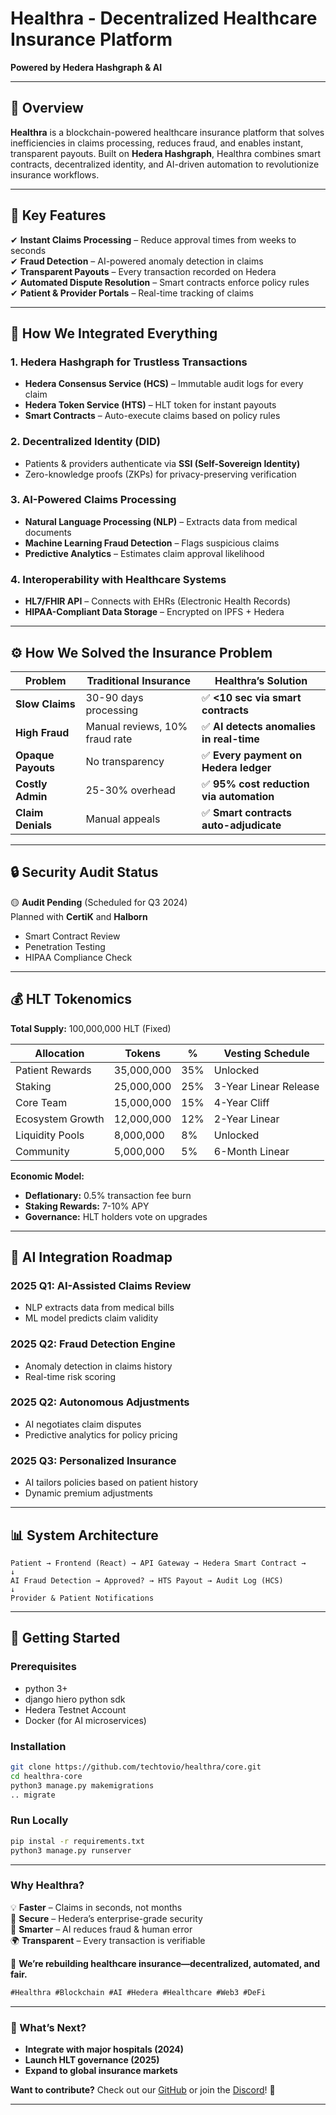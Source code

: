 # **Healthra - Decentralized Healthcare Insurance Platform**  
**Powered by Hedera Hashgraph & AI**  

---

## **📌 Overview**  
**Healthra** is a blockchain-powered healthcare insurance platform that solves inefficiencies in claims processing, reduces fraud, and enables instant, transparent payouts. Built on **Hedera Hashgraph**, Healthra combines smart contracts, decentralized identity, and AI-driven automation to revolutionize insurance workflows.

---

## **🚀 Key Features**  
✔ **Instant Claims Processing** – Reduce approval times from weeks to seconds  
✔ **Fraud Detection** – AI-powered anomaly detection in claims  
✔ **Transparent Payouts** – Every transaction recorded on Hedera  
✔ **Automated Dispute Resolution** – Smart contracts enforce policy rules  
✔ **Patient & Provider Portals** – Real-time tracking of claims  

---

## **🔧 How We Integrated Everything**  

### **1. Hedera Hashgraph for Trustless Transactions**  
- **Hedera Consensus Service (HCS)** – Immutable audit logs for every claim  
- **Hedera Token Service (HTS)** – HLT token for instant payouts  
- **Smart Contracts** – Auto-execute claims based on policy rules  

### **2. Decentralized Identity (DID)**  
- Patients & providers authenticate via **SSI (Self-Sovereign Identity)**  
- Zero-knowledge proofs (ZKPs) for privacy-preserving verification  

### **3. AI-Powered Claims Processing**  
- **Natural Language Processing (NLP)** – Extracts data from medical documents  
- **Machine Learning Fraud Detection** – Flags suspicious claims  
- **Predictive Analytics** – Estimates claim approval likelihood  

### **4. Interoperability with Healthcare Systems**  
- **HL7/FHIR API** – Connects with EHRs (Electronic Health Records)  
- **HIPAA-Compliant Data Storage** – Encrypted on IPFS + Hedera  

---

## **⚙️ How We Solved the Insurance Problem**  

| **Problem** | **Traditional Insurance** | **Healthra’s Solution** |
|-------------|--------------------------|------------------------|
| **Slow Claims** | 30-90 days processing | ✅ **<10 sec via smart contracts** |
| **High Fraud** | Manual reviews, 10% fraud rate | ✅ **AI detects anomalies in real-time** |
| **Opaque Payouts** | No transparency | ✅ **Every payment on Hedera ledger** |
| **Costly Admin** | 25-30% overhead | ✅ **95% cost reduction via automation** |
| **Claim Denials** | Manual appeals | ✅ **Smart contracts auto-adjudicate** |

---

## **🔒 Security Audit Status**  
🟡 **Audit Pending** (Scheduled for Q3 2024)  
Planned with **CertiK** and **Halborn**  
- Smart Contract Review  
- Penetration Testing  
- HIPAA Compliance Check  

---

## **💰 HLT Tokenomics**  
**Total Supply:** 100,000,000 HLT (Fixed)  

| Allocation         | Tokens    | %    | Vesting Schedule       |
|--------------------|-----------|------|------------------------|
| Patient Rewards    | 35,000,000| 35%  | Unlocked               |
| Staking            | 25,000,000| 25%  | 3-Year Linear Release  |
| Core Team          | 15,000,000| 15%  | 4-Year Cliff           |
| Ecosystem Growth   | 12,000,000| 12%  | 2-Year Linear          |
| Liquidity Pools    | 8,000,000 | 8%   | Unlocked               |
| Community          | 5,000,000 | 5%   | 6-Month Linear         |

**Economic Model:**  
- **Deflationary:** 0.5% transaction fee burn  
- **Staking Rewards:** 7-10% APY  
- **Governance:** HLT holders vote on upgrades  

---  

## **🤖 AI Integration Roadmap**  

### **2025 Q1: AI-Assisted Claims Review**  
- NLP extracts data from medical bills  
- ML model predicts claim validity  

### **2025 Q2: Fraud Detection Engine**  
- Anomaly detection in claims history  
- Real-time risk scoring  

### **2025 Q2: Autonomous Adjustments**  
- AI negotiates claim disputes  
- Predictive analytics for policy pricing  

### **2025 Q3: Personalized Insurance**  
- AI tailors policies based on patient history  
- Dynamic premium adjustments  

---

## **📊 System Architecture**  
```
Patient → Frontend (React) → API Gateway → Hedera Smart Contract →  
↓  
AI Fraud Detection → Approved? → HTS Payout → Audit Log (HCS)  
↓  
Provider & Patient Notifications  
```

---

## **🚀 Getting Started**  
### **Prerequisites**  
- python 3+
- django
hiero python sdk
- Hedera Testnet Account  
- Docker (for AI microservices)  

### **Installation**  
```bash
git clone https://github.com/techtovio/healthra/core.git
cd healthra-core
python3 manage.py makemigrations
.. migrate
```

### **Run Locally**  
```bash
pip instal -r requirements.txt
python3 manage.py runserver
```

---

### **Why Healthra?**  
💡 **Faster** – Claims in seconds, not months  
🔐 **Secure** – Hedera’s enterprise-grade security  
🤖 **Smarter** – AI reduces fraud & human error  
🌍 **Transparent** – Every transaction is verifiable  

🚀 **We’re rebuilding healthcare insurance—decentralized, automated, and fair.**  

```markdown
#Healthra #Blockchain #AI #Hedera #Healthcare #Web3 #DeFi
```  

---

### **🎯 What’s Next?**  
- **Integrate with major hospitals (2024)**  
- **Launch HLT governance (2025)**  
- **Expand to global insurance markets**  

**Want to contribute?** Check out our [GitHub](https://github.com/techtovio/healthra) or join the [Discord](https://discord.gg/healthra)! 🚀  

---